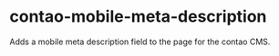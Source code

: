 # contao-mobile-meta-description
Adds a mobile meta description field to the page for the contao CMS.

